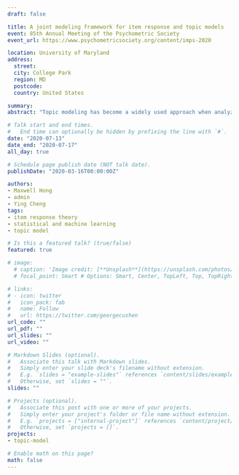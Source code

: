 ```yaml
---
draft: false

title: A joint modeling framework for item response and topic models
event: 85th Annual Meeting of the Psychometric Society
event_url: https://www.psychometricsociety.org/content/imps-2020

location: University of Maryland
address:
  street:
  city: College Park
  region: MD
  postcode:
  country: United States

summary:
abstract: "Topic modeling has become a widely used approach when analyzing constructed responses in both educational and psychological research. The Latent Dirichlet Allocation (LDA) model is one popular model that summarizes information succinctly from a corpus of text with a set of topics. Often, constructed responses and survey data are collected simultaneously and can potentially measure the same latent construct. Researchers have proposed extensions to the LDA model, such as the structural topic model, which predicts the topic space with the observed covariates. We propose to jointly model the topic space with latent traits used in Item Response Theory (IRT), where the link function between the topic proportions within each document follows a nominal response model. This perspective allows researchers to quantify the added value of text when measuring a latent construct with survey responses and potentially change the interpretation of the latent construct by using multiple data sources. A brief simulation study and applied example will be provided as a proof of concept."

# Talk start and end times.
#   End time can optionally be hidden by prefixing the line with `#`.
date: "2020-07-13"
date_end: "2020-07-17"
all_day: true

# Schedule page publish date (NOT talk date).
publishDate: "2020-03-16T00:00:00Z"

authors:
- Maxwell Hong
- admin
- Ying Cheng
tags:
- item response theory
- statistical and machine learning
- topic model

# Is this a featured talk? (true/false)
featured: true

# image:
  # caption: 'Image credit: [**Unsplash**](https://unsplash.com/photos/bzdhc5b3Bxs)'
  # focal_point: Smart # Options: Smart, Center, TopLeft, Top, TopRight, Left, Right, BottomLeft, Bottom, BottomRight

# links:
# - icon: twitter
#   icon_pack: fab
#   name: Follow
#   url: https://twitter.com/georgecushen
url_code: ""
url_pdf: ""
url_slides: ""
url_video: ""

# Markdown Slides (optional).
#   Associate this talk with Markdown slides.
#   Simply enter your slide deck's filename without extension.
#   E.g. `slides = "example-slides"` references `content/slides/example-slides.md`.
#   Otherwise, set `slides = ""`.
slides: ""

# Projects (optional).
#   Associate this post with one or more of your projects.
#   Simply enter your project's folder or file name without extension.
#   E.g. `projects = ["internal-project"]` references `content/project/deep-learning/index.md`.
#   Otherwise, set `projects = []`.
projects:
- topic-model

# Enable math on this page?
math: false
---
```

